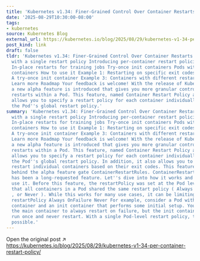 ```yaml
---
title: 'Kubernetes v1.34: Finer-Grained Control Over Container Restarts'
date: '2025-08-29T10:30:00-08:00'
tags:
- kubernetes
source: Kubernetes Blog
external_url: https://kubernetes.io/blog/2025/08/29/kubernetes-v1-34-per-container-restart-policy/
post_kind: link
draft: false
tldr: 'Kubernetes v1.34: Finer-Grained Control Over Container Restarts The problem
  with a single restart policy Introducing per-container restart policies Use cases
  In-place restarts for training jobs Try-once init containers Pods with multiple
  containers How to use it Example 1: Restarting on specific exit codes Example 2:
  A try-once init container Example 3: Containers with different restart policies
  Learn more Roadmap Your feedback is welcome! With the release of Kubernetes 1.34,
  a new alpha feature is introduced that gives you more granular control over container
  restarts within a Pod. This feature, named Container Restart Policy and Rules ,
  allows you to specify a restart policy for each container individually, overriding
  the Pod''s global restart policy.'
summary: 'Kubernetes v1.34: Finer-Grained Control Over Container Restarts The problem
  with a single restart policy Introducing per-container restart policies Use cases
  In-place restarts for training jobs Try-once init containers Pods with multiple
  containers How to use it Example 1: Restarting on specific exit codes Example 2:
  A try-once init container Example 3: Containers with different restart policies
  Learn more Roadmap Your feedback is welcome! With the release of Kubernetes 1.34,
  a new alpha feature is introduced that gives you more granular control over container
  restarts within a Pod. This feature, named Container Restart Policy and Rules ,
  allows you to specify a restart policy for each container individually, overriding
  the Pod''s global restart policy. In addition, it also allows you to conditionally
  restart individual containers based on their exit codes. This feature is available
  behind the alpha feature gate ContainerRestartRules. ContainerRestartRules This
  has been a long-requested feature. Let''s dive into how it works and how you can
  use it. Before this feature, the restartPolicy was set at the Pod level. This meant
  that all containers in a Pod shared the same restart policy ( Always , OnFailure
  , or Never ). While this works for many use cases, it can be limiting in others.
  restartPolicy Always OnFailure Never For example, consider a Pod with a main application
  container and an init container that performs some initial setup. You might want
  the main container to always restart on failure, but the init container should only
  run once and never restart. With a single Pod-level restart policy, this wasn''t
  possible.'
---
```

Open the original post ↗ https://kubernetes.io/blog/2025/08/29/kubernetes-v1-34-per-container-restart-policy/
